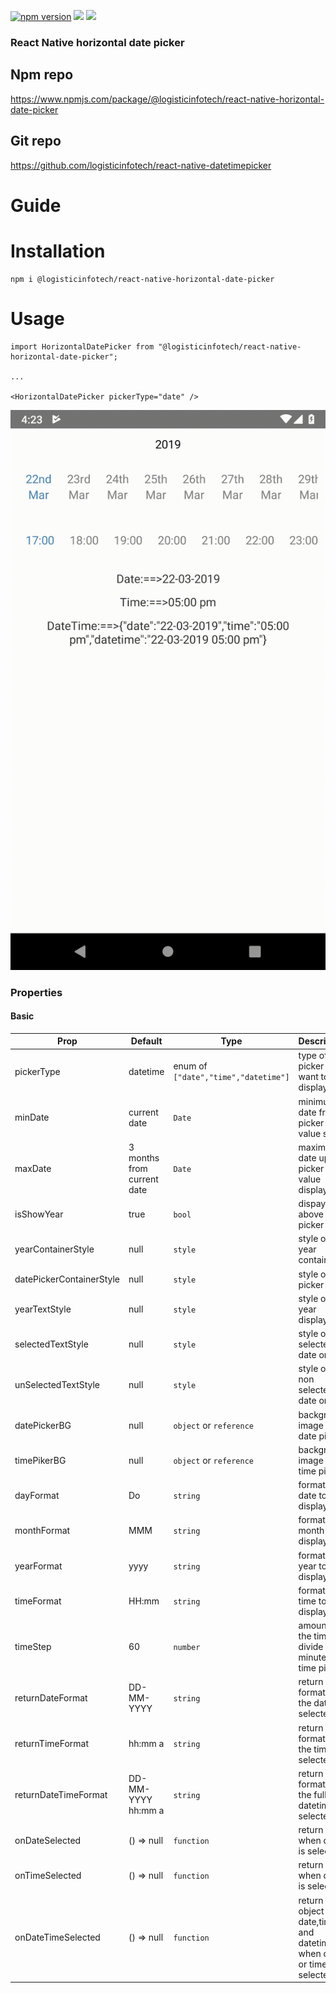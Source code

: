 <p align="left">
    <a href="https://www.npmjs.com/package/@logisticinfotech/react-native-horizontal-date-picker"><img alt="npm version" src="https://img.shields.io/badge/npm-v1.0.1-green.svg"></a>
    <a href="https://www.npmjs.com/package/@logisticinfotech/react-native-horizontal-date-picker"><img src="https://img.shields.io/badge/downloads-%3E1K-yellow.svg"></a>
    <a href="https://www.npmjs.com/package/@logisticinfotech/react-native-horizontal-date-picker"<><img src="https://img.shields.io/badge/license-MIT-orange.svg"></a>
</p>

### React Native horizontal date picker

## Npm repo
https://www.npmjs.com/package/@logisticinfotech/react-native-horizontal-date-picker

## Git repo
https://github.com/logisticinfotech/react-native-datetimepicker

# Guide

# Installation
```
npm i @logisticinfotech/react-native-horizontal-date-picker
```
# Usage
```
import HorizontalDatePicker from "@logisticinfotech/react-native-horizontal-date-picker";

...

<HorizontalDatePicker pickerType="date" />

```

![](RNHorizontalDatePicker.gif)

### Properties

#### Basic

| Prop | Default | Type | Description |
| ------ | -------- | ----- | ------------- |
| pickerType | datetime | enum of `["date","time","datetime"]` | type of the picker user want to display <br />  |
| minDate | current date | `Date` | minimum date from picker value start |
| maxDate | 3 months from current date | `Date` | maximum date upto picker value display |
| isShowYear | true | `bool` | dispay year above picker |
| yearContainerStyle | null | `style` | style of the year container |
| datePickerContainerStyle | null | `style` | style of the picker |
| yearTextStyle | null | `style` | style of the year display |
| selectedTextStyle | null | `style` | style of the selected date or time |
| unSelectedTextStyle | null | `style` | style of the non selected date or time |
| datePickerBG | null | `object` or `reference` | background image of date picker |
| timePikerBG | null |  `object` or `reference` | background image of time picker |
| dayFormat | Do | `string` | formate of date to display |
| monthFormat | MMM | `string` | formate of month to display |
| yearFormat | yyyy | `string` | formate of year to display |
| timeFormat | HH:mm | `string` | formate of time to display |
| timeStep | 60 | `number` | amount of the time divide in minutes for time picker |
| returnDateFormat | DD-MM-YYYY | `string` | return formate of the date selected |
| returnTimeFormat | hh:mm a | `string` | return formate of the time selected |
| returnDateTimeFormat | DD-MM-YYYY hh:mm a | `string` | return formate of the full datetime selected |
| onDateSelected | () => null | `function` | return date when date is selected |
| onTimeSelected | () => null | `function` | return time when date is selected |
| onDateTimeSelected | () => null | `function` | return object of date,time and datetime when date or time is selected |
